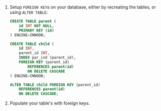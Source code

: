 
1. Setup `FOREIGN KEY`s on your database, either by recreating the tables, or using `ALTER TABLE`:
    ```sql
    CREATE TABLE parent (
        id INT NOT NULL,
        PRIMARY KEY (id)
    ) ENGINE=INNODB;

    CREATE TABLE child (
        id INT,
        parent_id INT,
        INDEX par_ind (parent_id),
        FOREIGN KEY (parent_id)
            REFERENCES parent(id)
            ON DELETE CASCADE
    ) ENGINE=INNODB;
    ```

    ```sql
    ALTER TABLE child FOREIGN KEY (parent_id)
        REFERENCES parent(id)
        ON DELETE CASCADE;
    ```

1. Populate your table's with foreign keys.